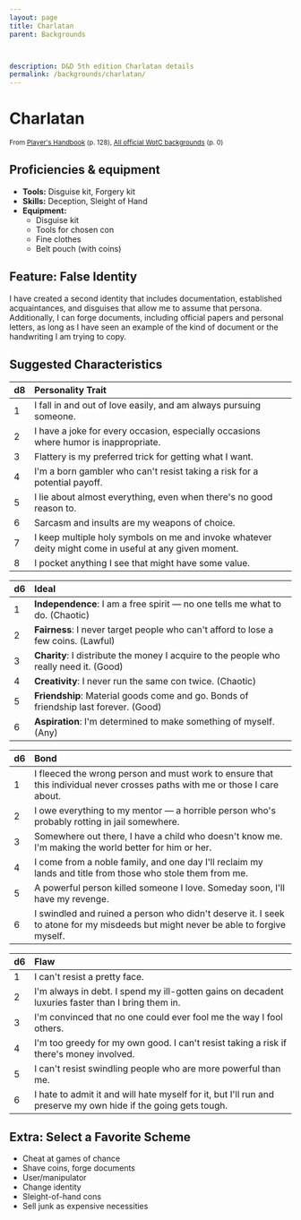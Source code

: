```yaml
---
layout: page
title: Charlatan
parent: Backgrounds



description: D&D 5th edition Charlatan details
permalink: /backgrounds/charlatan/
---
```

# Charlatan

<small>From <a target="_blank" href="https://dnd.wizards.com/products/tabletop-games/rpg-products/rpg_playershandbook">Player's Handbook</a> (p. 128), <a target="_blank" href="https://flapkan.com/faq#What-is-the-source-All-official-WotC-backgrounds-and-how-does-it-work">All official WotC backgrounds</a> (p. 0)</small>


## Proficiencies & equipment

- **Tools:** Disguise kit, Forgery kit
- **Skills:** Deception, Sleight of Hand
- **Equipment:** 
  - Disguise kit
  - Tools for chosen con
  - Fine clothes
  - Belt pouch (with coins)

## Feature: False Identity


I have created a second identity that includes documentation, established acquaintances, and disguises that allow me to assume that persona. Additionally, I can forge documents, including official papers and personal letters, as long as I have seen an example of the kind of document or the handwriting I am trying to copy.

## Suggested Characteristics


| d8 | Personality Trait |
|:----------------------------|:------------------|
| 1 | I fall in and out of love easily, and am always pursuing someone. |
| 2 | I have a joke for every occasion, especially occasions where humor is inappropriate. |
| 3 | Flattery is my preferred trick for getting what I want. |
| 4 | I'm a born gambler who can't resist taking a risk for a potential payoff. |
| 5 | I lie about almost everything, even when there's no good reason to. |
| 6 | Sarcasm and insults are my weapons of choice. |
| 7 | I keep multiple holy symbols on me and invoke whatever deity might come in useful at any given moment. |
| 8 | I pocket anything I see that might have some value. |

| d6 | Ideal |
|:----------------------------|:------|
| 1 | **Independence**: I am a free spirit ― no one tells me what to do. (Chaotic) |
| 2 | **Fairness**: I never target people who can't afford to lose a few coins. (Lawful) |
| 3 | **Charity**: I distribute the money I acquire to the people who really need it. (Good) |
| 4 | **Creativity**: I never run the same con twice. (Chaotic) |
| 5 | **Friendship**: Material goods come and go. Bonds of friendship last forever. (Good) |
| 6 | **Aspiration**: I'm determined to make something of myself. (Any) |

| d6 | Bond |
|:----------------------------|:------------------|
| 1 | I fleeced the wrong person and must work to ensure that this individual never crosses paths with me or those I care about. |
| 2 | I owe everything to my mentor ― a horrible person who's probably rotting in jail somewhere. |
| 3 | Somewhere out there, I have a child who doesn't know me. I'm making the world better for him or her. |
| 4 | I come from a noble family, and one day I'll reclaim my lands and title from those who stole them from me. |
| 5 | A powerful person killed someone I love. Someday soon, I'll have my revenge. |
| 6 | I swindled and ruined a person who didn't deserve it. I seek to atone for my misdeeds but might never be able to forgive myself. |

| d6 | Flaw |
|:----------------------------|:------------------|
| 1 | I can't resist a pretty face. |
| 2 | I'm always in debt. I spend my ill-gotten gains on decadent luxuries faster than I bring them in. |
| 3 | I'm convinced that no one could ever fool me the way I fool others. |
| 4 | I'm too greedy for my own good. I can't resist taking a risk if there's money involved. |
| 5 | I can't resist swindling people who are more powerful than me. |
| 6 | I hate to admit it and will hate myself for it, but I'll run and preserve my own hide if the going gets tough. |

## Extra: Select a Favorite Scheme


- Cheat at games of chance
- Shave coins, forge documents
- User/manipulator
- Change identity
- Sleight-of-hand cons
- Sell junk as expensive necessities